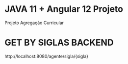 # JAVA 11 + Angular 12 Projeto
Projeto Agregação Curricular

# GET BY SIGLAS BACKEND

http://localhost:8080/agente/sigla/{sigla}
